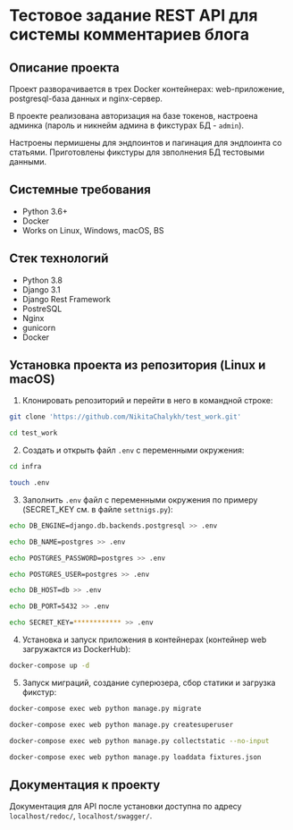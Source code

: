 Тестовое задание REST API для системы комментариев блога
=====

Описание проекта
----------
Проект разворачивается в трех Docker контейнерах: web-приложение, postgresql-база данных и nginx-сервер.

В проекте реализована авторизация на базе токенов, настроена админка (пароль и никнейм админа в фикстурах БД - ```admin```).

Настроены пермишены для эндпоинтов и пагинация для эндпоинта со статьями. Приготовлены фикстуры для звполнения БД тестовыми данными.

Системные требования
----------
* Python 3.6+
* Docker
* Works on Linux, Windows, macOS, BS

Стек технологий
----------
* Python 3.8
* Django 3.1
* Django Rest Framework
* PostreSQL
* Nginx
* gunicorn
* Docker

Установка проекта из репозитория (Linux и macOS)
----------
1. Клонировать репозиторий и перейти в него в командной строке:
```bash 
git clone 'https://github.com/NikitaChalykh/test_work.git'

cd test_work
```

2. Cоздать и открыть файл ```.env``` с переменными окружения:
```bash 
cd infra

touch .env
```

3. Заполнить ```.env``` файл с переменными окружения по примеру (SECRET_KEY см. в файле ```settnigs.py```):
```bash 
echo DB_ENGINE=django.db.backends.postgresql >> .env

echo DB_NAME=postgres >> .env

echo POSTGRES_PASSWORD=postgres >> .env

echo POSTGRES_USER=postgres >> .env

echo DB_HOST=db >> .env

echo DB_PORT=5432 >> .env

echo SECRET_KEY=************ >> .env
```

4. Установка и запуск приложения в контейнерах (контейнер web загружактся из DockerHub):
```bash 
docker-compose up -d
```

5. Запуск миграций, создание суперюзера, сбор статики и загрузка фикстур:
```bash 
docker-compose exec web python manage.py migrate

docker-compose exec web python manage.py createsuperuser

docker-compose exec web python manage.py collectstatic --no-input 

docker-compose exec web python manage.py loaddata fixtures.json
```
Документация к проекту
----------
Документация для API после установки доступна по адресу ```localhost/redoc/```, ```localhost/swagger/```.
